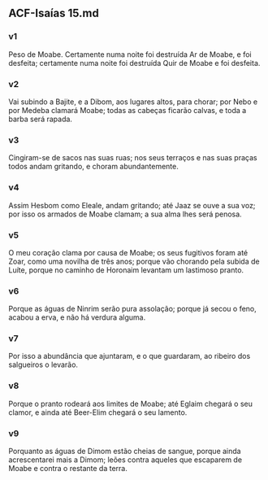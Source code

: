 ## ACF-Isaías 15.md
### v1
 Peso de Moabe. Certamente numa noite foi destruída Ar de Moabe, e foi desfeita; certamente numa noite foi destruída Quir de Moabe e foi desfeita.
### v2
 Vai subindo a Bajite, e a Dibom, aos lugares altos, para chorar; por Nebo e por Medeba clamará Moabe; todas as cabeças ficarão calvas, e toda a barba será rapada.
### v3
 Cingiram-se de sacos nas suas ruas; nos seus terraços e nas suas praças todos andam gritando, e choram abundantemente.
### v4
 Assim Hesbom como Eleale, andam gritando; até Jaaz se ouve a sua voz; por isso os armados de Moabe clamam; a sua alma lhes será penosa.
### v5
 O meu coração clama por causa de Moabe; os seus fugitivos foram até Zoar, como uma novilha de três anos; porque vão chorando pela subida de Luíte, porque no caminho de Horonaim levantam um lastimoso pranto.
### v6
 Porque as águas de Ninrim serão pura assolação; porque já secou o feno, acabou a erva, e não há verdura alguma.
### v7
 Por isso a abundância que ajuntaram, e o que guardaram, ao ribeiro dos salgueiros o levarão.
### v8
 Porque o pranto rodeará aos limites de Moabe; até Eglaim chegará o seu clamor, e ainda até Beer-Elim chegará o seu lamento.
### v9
 Porquanto as águas de Dimom estão cheias de sangue, porque ainda acrescentarei mais a Dimom; leões contra aqueles que escaparem de Moabe e contra o restante da terra.
